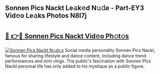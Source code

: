 ## Sonnen Pics Nackt Le𝚊k𝚎d N𝚞𝚍e - Part-EY3 Vid𝚎o Le𝚊ks Photos N8I7j

# <h2><a href="http://fb6r1i.evod.top/?m=Sonnen+Pics+Nackt">🔗 👉🔴 Sonnen Pics Nackt Vid𝚎o Ph𝚘t𝚘s</a></h2>

[![Sonnen Pics Nackt N𝚞d𝚎s](https://i.imgur.com/8V9OHl7.gif)](http://fb6r1i.evod.top/?m=Sonnen+Pics+Nackt)
Social media personality Sonnen Pics Nackt, famous for sharing lifestyle and dance content, including dance trend performances and mini vlogs. The public's fascination with Sonnen Pics Nackt personal life has only added to his mystique as a public figure. 
